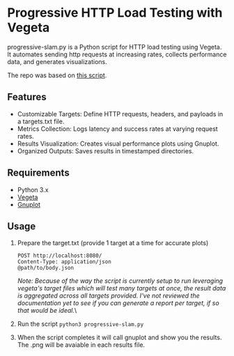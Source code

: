 # Progressive HTTP Load Testing with Vegeta

progressive-slam.py is a Python script for HTTP load testing using Vegeta. It automates sending http requests at increasing rates, collects performance data, and generates visualizations.

The repo was based on [this script](https://github.com/tsenart/vegeta/tree/master/scripts).

## Features

- Customizable Targets: Define HTTP requests, headers, and payloads in a targets.txt file.
- Metrics Collection: Logs latency and success rates at varying request rates.
- Results Visualization: Creates visual performance plots using Gnuplot.
- Organized Outputs: Saves results in timestamped directories.

## Requirements

- Python 3.x
- [Vegeta](https://github.com/tsenart/vegeta)
- [Gnuplot](http://www.gnuplot.info/)

## Usage
1. Prepare the target.txt (provide 1 target at a time for accurate plots)
    ```
    POST http://localhost:8080/
    Content-Type: application/json
    @path/to/body.json
    ```
    *Note: Because of the way the script is currently setup to run leveraging vegeta's target files which will test many targets at once, the result data is aggregated across all targets provided. I've not reviewed the documentation yet to see if you can generate a report per target, if so that would be ideal.*\

2. Run the script
`python3 progressive-slam.py`

3. When the script completes it will call gnuplot and show you the results. The .png will be avaiable in each results file.